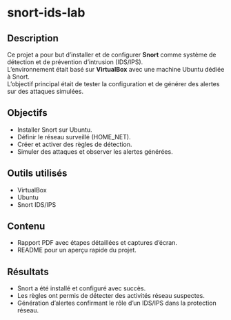 # snort-ids-lab

## Description  
Ce projet a pour but d’installer et de configurer **Snort** comme système de détection et de prévention d’intrusion (IDS/IPS).  
L’environnement était basé sur **VirtualBox** avec une machine Ubuntu dédiée à Snort.  
L’objectif principal était de tester la configuration et de générer des alertes sur des attaques simulées.

## Objectifs  
- Installer Snort sur Ubuntu.  
- Définir le réseau surveillé (HOME_NET).  
- Créer et activer des règles de détection.  
- Simuler des attaques et observer les alertes générées.  

## Outils utilisés  
- VirtualBox  
- Ubuntu  
- Snort IDS/IPS  

## Contenu  
- Rapport PDF avec étapes détaillées et captures d’écran.  
- README pour un aperçu rapide du projet.  

## Résultats  
- Snort a été installé et configuré avec succès.  
- Les règles ont permis de détecter des activités réseau suspectes.  
- Génération d’alertes confirmant le rôle d’un IDS/IPS dans la protection réseau.  

